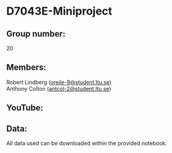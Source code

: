 # D7043E-Miniproject
## Group number:
20

## Members:
Robert Lindberg (oreile-9@student.ltu.se)
<br>Anthony Colton (antcol-2@student.ltu.se)

## YouTube:

## Data:
All data used can be downloaded within the provided notebook.
